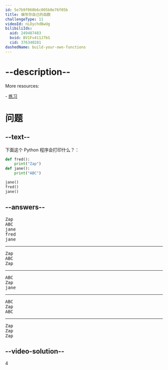 ```yaml
---
id: 5e7b9f060b6c005b0e76f05b
title: 编写你自己的函数
challengeType: 11
videoId: nLDychdBwUg
bilibiliIds:
  aid: 249487483
  bvid: BV1Fv411J7bS
  cid: 376340281
dashedName: build-your-own-functions
---
```


# --description--

More resources:

\- <a href="https://www.youtube.com/watch?v=ksvGhDsjtpw" target="_blank" rel="noopener noreferrer nofollow">练习</a>

# 问题

## --text--

下面这个 Python 程序会打印什么？：

```python
def fred():
    print("Zap")
def jane():
    print("ABC")

jane()
fred()
jane()
```

## --answers--

<pre>Zap
ABC
jane
fred
jane</pre>

---

<pre>Zap
ABC
Zap</pre>

---

<pre>ABC
Zap
jane</pre>

---

<pre>ABC
Zap
ABC</pre>

---

<pre>Zap
Zap
Zap</pre>

## --video-solution--

4


